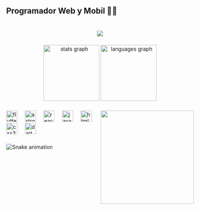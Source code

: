 <h2 align="left">Programador Web y Mobil 👩‍💻</h2>

###

<br clear="both">

<div align="center">
  <img src="https://profile-counter.glitch.me/DiegVas/count.svg?"  />
</div>

###

<div align="center">
  <img src="https://github-readme-stats.vercel.app/api?username=DiegVas&hide_title=false&hide_rank=false&show_icons=true&include_all_commits=true&count_private=true&disable_animations=false&theme=dracula&locale=en&hide_border=false" height="150" alt="stats graph"  />
  <img src="https://github-readme-stats.vercel.app/api/top-langs?username=DiegVas&locale=en&hide_title=false&layout=compact&card_width=320&langs_count=5&theme=dracula&hide_border=false" height="150" alt="languages graph"  />
</div>

###

<img align="right" height="250" src="https://images-wixmp-ed30a86b8c4ca887773594c2.wixmp.com/f/1f77a767-2855-427c-a41a-17e3e1dc85fc/dafyrhu-a6aa1248-6636-47a8-bfcb-cb9a77c191ac.gif?token=eyJ0eXAiOiJKV1QiLCJhbGciOiJIUzI1NiJ9.eyJzdWIiOiJ1cm46YXBwOjdlMGQxODg5ODIyNjQzNzNhNWYwZDQxNWVhMGQyNmUwIiwiaXNzIjoidXJuOmFwcDo3ZTBkMTg4OTgyMjY0MzczYTVmMGQ0MTVlYTBkMjZlMCIsIm9iaiI6W1t7InBhdGgiOiJcL2ZcLzFmNzdhNzY3LTI4NTUtNDI3Yy1hNDFhLTE3ZTNlMWRjODVmY1wvZGFmeXJodS1hNmFhMTI0OC02NjM2LTQ3YTgtYmZjYi1jYjlhNzdjMTkxYWMuZ2lmIn1dXSwiYXVkIjpbInVybjpzZXJ2aWNlOmZpbGUuZG93bmxvYWQiXX0.cuGhzYrLsocdget8mqfW2qCNeUDTfZZdfQ0BrKc_UjI"  />

###

<div align="left">
  <img src="https://cdn.jsdelivr.net/gh/devicons/devicon/icons/flutter/flutter-original.svg" height="30" alt="flutter logo"  />
  <img width="12" />
  <img src="https://cdn.simpleicons.org/astro/FF5D01" height="30" alt="astro logo"  />
  <img width="12" />
  <img src="https://cdn.jsdelivr.net/gh/devicons/devicon/icons/react/react-original.svg" height="30" alt="react logo"  />
  <img width="12" />
  <img src="https://cdn.jsdelivr.net/gh/devicons/devicon/icons/javascript/javascript-original.svg" height="30" alt="javascript logo"  />
  <img width="12" />
  <img src="https://cdn.jsdelivr.net/gh/devicons/devicon/icons/html5/html5-original.svg" height="30" alt="html5 logo"  />
  <img width="12" />
  <img src="https://cdn.jsdelivr.net/gh/devicons/devicon/icons/css3/css3-original.svg" height="30" alt="css3 logo"  />
  <img width="12" />
  <img src="https://cdn.jsdelivr.net/gh/devicons/devicon/icons/dart/dart-original.svg" height="30" alt="dart logo"  />
</div>

###

<img src="https://raw.githubusercontent.com/DiegVas/DiegVas/output/snake.svg" alt="Snake animation" />

###
